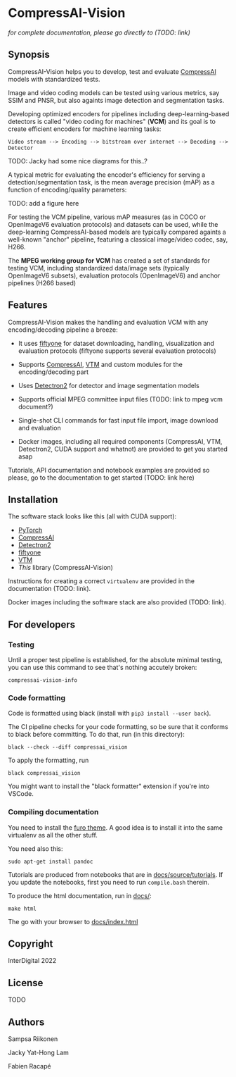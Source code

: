 # CompressAI-Vision

*for complete documentation, please go directly to (TODO: link)*

## Synopsis

CompressAI-Vision helps you to develop, test and evaluate [CompressAI](https://interdigitalinc.github.io/CompressAI) models with standardized tests.

Image and video coding models can be tested using various metrics, say SSIM and PNSR, but also againts image detection and segmentation tasks.  

Developing optimized encoders for pipelines including deep-learning-based detectors is called "video coding for machines" (**VCM**) and its goal is to create efficient encoders for machine learning tasks:
```
Video stream --> Encoding --> bitstream over internet --> Decoding --> Detector
```

TODO: Jacky had some nice diagrams for this..?

A typical metric for evaluating the encoder's efficiency for serving a detection/segmentation task, is the mean average precision (mAP) as a function of encoding/quality parameters:

TODO: add a figure here

For testing the VCM pipeline, various mAP measures (as in COCO or OpenImageV6 evaluation protocols) and datasets can be used, while the deep-learning CompressAI-based models are typically compared againts a well-known "anchor" pipeline, featuring a classical image/video codec, say, H266.

The **MPEG working group for VCM** has created a set of standards for testing VCM, including standardized data/image sets (typically OpenImageV6 subsets), evaluation protocols (OpenImageV6) and anchor pipelines (H266 based)

## Features

CompressAI-Vision makes the handling and evaluation VCM with any encoding/decoding pipeline a breeze:

- It uses [fiftyone](https://voxel51.com/docs/fiftyone/) for dataset downloading, handling, visualization and evaluation protocols (fiftyone supports several evaluation protocols)

- Supports [CompressAI](https://interdigitalinc.github.io/CompressAI), [VTM](https://vcgit.hhi.fraunhofer.de/jvet/VVCSoftware_VTM) and custom modules for the encoding/decoding part

- Uses [Detectron2](https://detectron2.readthedocs.io/en/latest/index.html) for detector and image segmentation models

- Supports official MPEG committee input files (TODO: link to mpeg vcm document?)

- Single-shot CLI commands for fast input file import, image download and evaluation

- Docker images, including all required components (CompressAI, VTM, Detectron2, CUDA support and whatnot) are provided to get you started asap

Tutorials, API documentation and notebook examples are provided so please, go to the documentation to get started (TODO: link here)

## Installation

The software stack looks like this (all with CUDA support):

- [PyTorch](https://pytorch.org/)
- [CompressAI](https://interdigitalinc.github.io/CompressAI)
- [Detectron2](https://detectron2.readthedocs.io/en/latest/index.html)
- [fiftyone](https://voxel51.com/docs/fiftyone/)
- [VTM](https://vcgit.hhi.fraunhofer.de/jvet/VVCSoftware_VTM)
- _This_ library (CompressAI-Vision)

Instructions for creating a correct ``virtualenv`` are provided in the documentation (TODO: link).

Docker images including the software stack are also provided (TODO: link).

## For developers

### Testing

Until a proper test pipeline is established, for the absolute minimal testing, you can use this command to see that's nothing accutely broken:
```
compressai-vision-info
```

### Code formatting

Code is formatted using black (install with ``pip3 install --user back``).

The CI pipeline checks for your code formatting, so be sure that it conforms to black before committing.  To do that, run (in this directory):
```
black --check --diff compressai_vision
```
To apply the formatting, run
```
black compressai_vision
```
You might want to install the "black formatter" extension if you're into VSCode.

### Compiling documentation

You need to install the [furo theme](https://github.com/pradyunsg/furo).  A good idea is to install it into the same virtualenv as all the other stuff.

You need also this:
```
sudo apt-get install pandoc
```

Tutorials are produced from notebooks that are in [docs/source/tutorials](docs/source/tutorials).  If you update the notebooks, first you need to run ``compile.bash`` therein.  

To produce the html documentation, run in [docs/](docs/):
```
make html
```
The go with your browser to [docs/index.html](docs/index.html)

## Copyright

InterDigital 2022

## License

TODO

## Authors

Sampsa Riikonen

Jacky Yat-Hong Lam

Fabien Racapé
